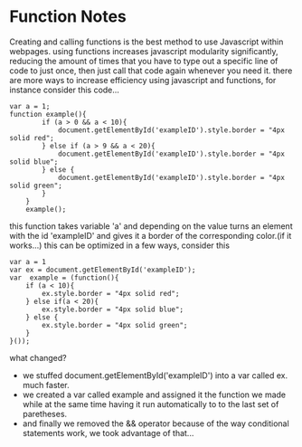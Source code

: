 # Function Notes
Creating and calling functions is the best method to use Javascript within webpages. using functions increases javascript modularity significantly, reducing the amount of times that you have to type out a specific line of code to just once, then just call that code again whenever you need it. there are more ways to increase efficiency using javascript and functions, for instance consider this code...

    var a = 1; 
    function example(){
            if (a > 0 && a < 10){
                document.getElementById('exampleID').style.border = "4px solid red";
            } else if (a > 9 && a < 20){
                document.getElementById('exampleID').style.border = "4px solid blue";
            } else {
                document.getElementById('exampleID').style.border = "4px solid green";
            }
        }
        example();

this function takes variable 'a' and depending on the value turns an element with the id 'exampleID' and gives it a border of the corresponding color.(if it works...)
this can be optimized in a few ways, consider this

    var a = 1
    var ex = document.getElementById('exampleID');
    var  example = (function(){
        if (a < 10){
            ex.style.border = "4px solid red";
        } else if(a < 20){
            ex.style.border = "4px solid blue";
        } else {
            ex.style.border = "4px solid green";
        }
    }());

what changed? 
- we stuffed document.getElementById('exampleID') into a var called ex. much faster.
- we created a var called example and assigned it the function we made while at the same time having it run automatically to to the last set of paretheses. 
- and finally we removed the && operator because of the way conditional statements work, we took advantage of that... 